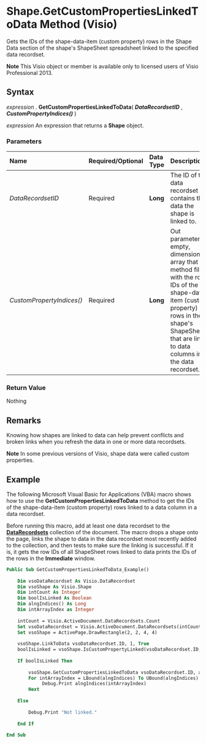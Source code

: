
# Shape.GetCustomPropertiesLinkedToData Method (Visio)

Gets the IDs of the shape-data-item (custom property) rows in the Shape Data section of the shape's ShapeSheet spreadsheet linked to the specified data recordset.


 **Note**  This Visio object or member is available only to licensed users of Visio Professional 2013.


## Syntax

 _expression_ . **GetCustomPropertiesLinkedToData**( **_DataRecordsetID_** , **_CustomPropertyIndices()_** )

 _expression_ An expression that returns a **Shape** object.


### Parameters



|**Name**|**Required/Optional**|**Data Type**|**Description**|
|:-----|:-----|:-----|:-----|
| _DataRecordsetID_|Required| **Long**|The ID of the data recordset that contains the data the shape is linked to.|
| _CustomPropertyIndices()_|Required| **Long**|Out parameter. An empty, dimensionless array that the method fills with the row IDs of the shape-data-item (custom property) rows in the shape's ShapeSheet that are linked to data columns in the data recordset.|

### Return Value

Nothing


## Remarks

Knowing how shapes are linked to data can help prevent conflicts and broken links when you refresh the data in one or more data recordsets.


 **Note**  In some previous versions of Visio, shape data were called custom properties.


## Example

 The following Microsoft Visual Basic for Applications (VBA) macro shows how to use the **GetCustomPropertiesLinkedToData** method to get the IDs of the shape-data-item (custom property) rows linked to a data column in a data recordset.

Before running this macro, add at least one data recordset to the  **[DataRecordsets](edf6d0dc-2f16-eee0-fd4c-ec4c9409179e.md)** collection of the document. The macro drops a shape onto the page, links the shape to data in the data recordset most recently added to the collection, and then tests to make sure the linking is successful. If it is, it gets the row IDs of all ShapeSheet rows linked to data prints the IDs of the rows in the **Immediate** window.




```vb
Public Sub GetCustomPropertiesLinkedToData_Example() 
 
    Dim vsoDataRecordset As Visio.DataRecordset 
    Dim vsoShape As Visio.Shape 
    Dim intCount As Integer 
    Dim boolIsLinked As Boolean 
    Dim alngIndices() As Long 
    Dim intArrayIndex as Integer 
            
    intCount = Visio.ActiveDocument.DataRecordsets.Count 
    Set vsoDataRecordset = Visio.ActiveDocument.DataRecordsets(intCount) 
    Set vsoShape = ActivePage.DrawRectangle(2, 2, 4, 4) 
         
    vsoShape.LinkToData vsoDataRecordset.ID, 1, True 
    boolIsLinked = vsoShape.IsCustomPropertyLinked(vsoDataRecordset.ID, 1) 
     
    If boolIsLinked Then 
         
        vsoShape.GetCustomPropertiesLinkedToData vsoDataRecordset.ID, alngIndices 
        For intArrayIndex = LBound(alngIndices) To UBound(alngIndices) 
             Debug.Print alngIndices(intArrayIndex) 
        Next 
     
    Else 
     
        Debug.Print "Not linked." 
         
    End If 
 
End Sub 
 

```

